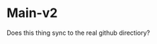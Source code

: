 # Main-v2

Does this thing sync to the real github directiory?
<!--stackedit_data:
eyJoaXN0b3J5IjpbLTIxMTgwMTg2MzldfQ==
-->